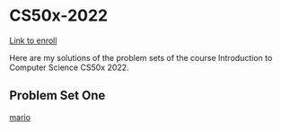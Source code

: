 # CS50x-2022
[Link to enroll](https://www.edx.org/course/introduction-computer-science-harvardx-cs50x#!)

Here are my solutions of the problem sets of the course Introduction to Computer Science CS50x 2022.

## Problem Set One

[mario](https://github.com/dajaramim/CS50x-2022/blob/main/Problem%20set%201/mario.c)
